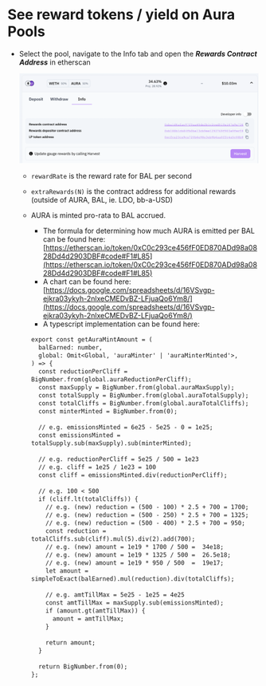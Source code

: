 # See reward tokens / yield on Aura Pools



*   Select the pool, navigate to the Info tab and open the _**Rewards Contract Address**_ in etherscan



    ![Screenshot 2022-11-01 at 10.53.01.png](<../../.gitbook/assets/Screenshot 2022-11-01 at 10.53.01.png>)

    * `rewardRate` is the reward rate for BAL per second
    * `extraRewards(N)` is the contract address for additional rewards (outside of AURA, BAL, ie. LDO, bb-a-USD)
    *   AURA is minted pro-rata to BAL accrued.

        * The formula for determining how much AURA is emitted per BAL can be found here:[https://etherscan.io/token/0xC0c293ce456fF0ED870ADd98a0828Dd4d2903DBF#code#F1#L85](https://etherscan.io/token/0xC0c293ce456fF0ED870ADd98a0828Dd4d2903DBF#code#F1#L85)
        * A chart can be found here:[https://docs.google.com/spreadsheets/d/16VSvgp-ejkra03ykyh-2nlxeCMEDvBZ-LFjuaQo6Ym8/](https://docs.google.com/spreadsheets/d/16VSvgp-ejkra03ykyh-2nlxeCMEDvBZ-LFjuaQo6Ym8/)
        * A typescript implementation can be found here:



        ```tsx
        export const getAuraMintAmount = (
          balEarned: number,
          global: Omit<Global, 'auraMinter' | 'auraMinterMinted'>,
        ) => {
          const reductionPerCliff = BigNumber.from(global.auraReductionPerCliff);
          const maxSupply = BigNumber.from(global.auraMaxSupply);
          const totalSupply = BigNumber.from(global.auraTotalSupply);
          const totalCliffs = BigNumber.from(global.auraTotalCliffs);
          const minterMinted = BigNumber.from(0);
         
          // e.g. emissionsMinted = 6e25 - 5e25 - 0 = 1e25;
          const emissionsMinted = totalSupply.sub(maxSupply).sub(minterMinted);
         
          // e.g. reductionPerCliff = 5e25 / 500 = 1e23
          // e.g. cliff = 1e25 / 1e23 = 100
          const cliff = emissionsMinted.div(reductionPerCliff);
         
          // e.g. 100 < 500
          if (cliff.lt(totalCliffs)) {
            // e.g. (new) reduction = (500 - 100) * 2.5 + 700 = 1700;
            // e.g. (new) reduction = (500 - 250) * 2.5 + 700 = 1325;
            // e.g. (new) reduction = (500 - 400) * 2.5 + 700 = 950;
            const reduction = totalCliffs.sub(cliff).mul(5).div(2).add(700);
            // e.g. (new) amount = 1e19 * 1700 / 500 =  34e18;
            // e.g. (new) amount = 1e19 * 1325 / 500 =  26.5e18;
            // e.g. (new) amount = 1e19 * 950 / 500  =  19e17;
            let amount = simpleToExact(balEarned).mul(reduction).div(totalCliffs);
         
            // e.g. amtTillMax = 5e25 - 1e25 = 4e25
            const amtTillMax = maxSupply.sub(emissionsMinted);
            if (amount.gt(amtTillMax)) {
              amount = amtTillMax;
            }
         
            return amount;
          }
         
          return BigNumber.from(0);
        };
        ```

